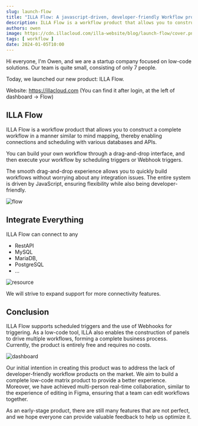 ```yaml
---
slug: launch-flow
title: "ILLA Flow: A javascript-driven, developer-friendly Workflow product"
description: ILLA Flow is a workflow product that allows you to construct a complete workflow in a manner similar to mind mapping, thereby enabling connections and scheduling with various databases and APIs.
authors: owen
image: https://cdn.illacloud.com/illa-website/blog/launch-flow/cover.png
tags: [ workflow ]
date: 2024-01-05T10:00
---
```


Hi everyone, I'm Owen, and we are a startup company focused on low-code solutions. Our team is quite small, consisting of only 7 people.

Today, we launched our new product: ILLA Flow.

Website: https://illacloud.com (You can find it after login, at the left of dashboard -> Flow)

## ILLA Flow

ILLA Flow is a workflow product that allows you to construct a complete workflow in a manner similar to mind mapping, thereby enabling connections and scheduling with various databases and APIs.

You can build your own workflow through a drag-and-drop interface, and then execute your workflow by scheduling triggers or Webhook triggers.

The smooth drag-and-drop experience allows you to quickly build workflows without worrying about any integration issues. The entire system is driven by JavaScript, ensuring flexibility while also being developer-friendly.

![flow](https://cdn.illacloud.com/illa-website/blog/launch-flow/flow.jpeg)

## Integrate Everything

ILLA Flow can connect to any
- RestAPI
- MySQL
- MariaDB,
- PostgreSQL
- ...

![resource](https://cdn.illacloud.com/illa-website/blog/launch-flow/resource.jpeg)

We will strive to expand support for more connectivity features.

## Conclusion

ILLA Flow supports scheduled triggers and the use of Webhooks for triggering. As a low-code tool, ILLA also enables the construction of panels to drive multiple workflows, forming a complete business process. Currently, the product is entirely free and requires no costs. 

![dashboard](https://cdn.illacloud.com/illa-website/blog/launch-flow/dashboard.jpeg)

Our initial intention in creating this product was to address the lack of developer-friendly workflow products on the market. We aim to build a complete low-code matrix product to provide a better experience. Moreover, we have achieved multi-person real-time collaboration, similar to the experience of editing in Figma, ensuring that a team can edit workflows together. 

As an early-stage product, there are still many features that are not perfect, and we hope everyone can provide valuable feedback to help us optimize it.


